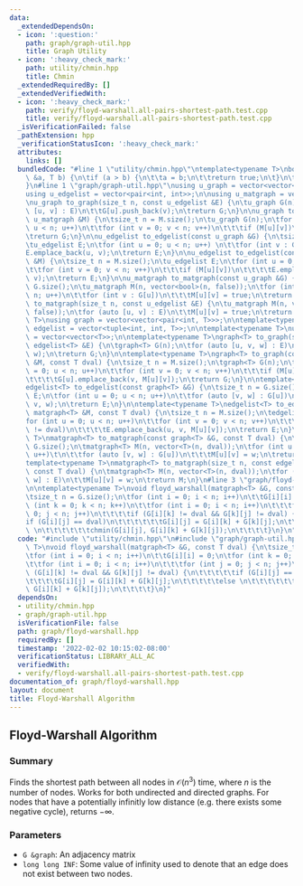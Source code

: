 ```yaml
---
data:
  _extendedDependsOn:
  - icon: ':question:'
    path: graph/graph-util.hpp
    title: Graph Utility
  - icon: ':heavy_check_mark:'
    path: utility/chmin.hpp
    title: Chmin
  _extendedRequiredBy: []
  _extendedVerifiedWith:
  - icon: ':heavy_check_mark:'
    path: verify/floyd-warshall.all-pairs-shortest-path.test.cpp
    title: verify/floyd-warshall.all-pairs-shortest-path.test.cpp
  _isVerificationFailed: false
  _pathExtension: hpp
  _verificationStatusIcon: ':heavy_check_mark:'
  attributes:
    links: []
  bundledCode: "#line 1 \"utility/chmin.hpp\"\ntemplate<typename T>\nbool chmin(T\
    \ &a, T b) {\n\tif (a > b) {\n\t\ta = b;\n\t\treturn true;\n\t}\n\treturn false;\n\
    }\n#line 1 \"graph/graph-util.hpp\"\nusing u_graph = vector<vector<int>>;\n\n\
    using u_edgelist = vector<pair<int, int>>;\n\nusing u_matgraph = vector<vector<bool>>;\n\
    \nu_graph to_graph(size_t n, const u_edgelist &E) {\n\tu_graph G(n);\n\tfor (auto\
    \ [u, v] : E)\n\t\tG[u].push_back(v);\n\treturn G;\n}\n\nu_graph to_graph(const\
    \ u_matgraph &M) {\n\tsize_t n = M.size();\n\tu_graph G(n);\n\tfor (int u = 0;\
    \ u < n; u++)\n\t\tfor (int v = 0; v < n; v++)\n\t\t\tif (M[u][v])\n\t\t\t\tG[u].push_back(v);\n\
    \treturn G;\n}\n\nu_edgelist to_edgelist(const u_graph &G) {\n\tsize_t n = G.size();\n\
    \tu_edgelist E;\n\tfor (int u = 0; u < n; u++) \n\t\tfor (int v : G[u])\n\t\t\t\
    E.emplace_back(u, v);\n\treturn E;\n}\n\nu_edgelist to_edgelist(const u_matgraph\
    \ &M) {\n\tsize_t n = M.size();\n\tu_edgelist E;\n\tfor (int u = 0; u < n; u++)\n\
    \t\tfor (int v = 0; v < n; v++)\n\t\t\tif (M[u][v])\n\t\t\t\tE.emplace_back(u,\
    \ v);\n\treturn E;\n}\n\nu_matgraph to_matgraph(const u_graph &G) {\n\tint n =\
    \ G.size();\n\tu_matgraph M(n, vector<bool>(n, false));\n\tfor (int u = 0; u <\
    \ n; u++)\n\t\tfor (int v : G[u])\n\t\t\tM[u][v] = true;\n\treturn M;\n}\n\nu_matgraph\
    \ to_matgraph(size_t n, const u_edgelist &E) {\n\tu_matgraph M(n, vector<bool>(n,\
    \ false));\n\tfor (auto [u, v] : E)\n\t\tM[u][v] = true;\n\treturn M;\n}\n\ntemplate<typename\
    \ T>\nusing graph = vector<vector<pair<int, T>>>;\n\ntemplate<typename T>\nusing\
    \ edgelist = vector<tuple<int, int, T>>;\n\ntemplate<typename T>\nusing matgraph\
    \ = vector<vector<T>>;\n\ntemplate<typename T>\ngraph<T> to_graph(size_t n, const\
    \ edgelist<T> &E) {\n\tgraph<T> G(n);\n\tfor (auto [u, v, w] : E)\n\t\tG[u].emplace_back(v,\
    \ w);\n\treturn G;\n}\n\ntemplate<typename T>\ngraph<T> to_graph(const matgraph<T>\
    \ &M, const T dval) {\n\tsize_t n = M.size();\n\tgraph<T> G(n);\n\tfor (int u\
    \ = 0; u < n; u++)\n\t\tfor (int v = 0; v < n; v++)\n\t\t\tif (M[u][v] != dval)\n\
    \t\t\t\tG[u].emplace_back(v, M[u][v]);\n\treturn G;\n}\n\ntemplate<typename T>\n\
    edgelist<T> to_edgelist(const graph<T> &G) {\n\tsize_t n = G.size();\n\tedgelist<T>\
    \ E;\n\tfor (int u = 0; u < n; u++)\n\t\tfor (auto [v, w] : G[u])\n\t\t\tE.emplace_back(u,\
    \ v, w);\n\treturn E;\n}\n\ntemplate<typename T>\nedgelist<T> to_edgelist(const\
    \ matgraph<T> &M, const T dval) {\n\tsize_t n = M.size();\n\tedgelist<T> E;\n\t\
    for (int u = 0; u < n; u++)\n\t\tfor (int v = 0; v < n; v++)\n\t\t\tif (M[u][v]\
    \ != dval)\n\t\t\t\tE.emplace_back(u, v, M[u][v]);\n\treturn E;\n}\n\ntemplate<typename\
    \ T>\nmatgraph<T> to_matgraph(const graph<T> &G, const T dval) {\n\tsize_t n =\
    \ G.size();\n\tmatgraph<T> M(n, vector<T>(n, dval));\n\tfor (int u = 0; u < n;\
    \ u++)\t\n\t\tfor (auto [v, w] : G[u])\n\t\t\tM[u][v] = w;\n\treturn M;\n}\n\n\
    template<typename T>\nmatgraph<T> to_matgraph(size_t n, const edgelist<T> &E,\
    \ const T dval) {\n\tmatgraph<T> M(n, vector<T>(n, dval));\n\tfor (auto [u, v,\
    \ w] : E)\n\t\tM[u][v] = w;\n\treturn M;\n}\n#line 3 \"graph/floyd-warshall.hpp\"\
    \n\ntemplate<typename T>\nvoid floyd_warshall(matgraph<T> &G, const T dval) {\n\
    \tsize_t n = G.size();\n\tfor (int i = 0; i < n; i++)\n\t\tG[i][i] = 0;\n\tfor\
    \ (int k = 0; k < n; k++)\n\t\tfor (int i = 0; i < n; i++)\n\t\t\tfor (int j =\
    \ 0; j < n; j++)\n\t\t\t\tif (G[i][k] != dval && G[k][j] != dval) {\n\t\t\t\t\t\
    if (G[i][j] == dval)\n\t\t\t\t\t\tG[i][j] = G[i][k] + G[k][j];\n\t\t\t\t\telse\
    \ \n\t\t\t\t\t\tchmin(G[i][j], G[i][k] + G[k][j]);\n\t\t\t\t}\n}\n"
  code: "#include \"utility/chmin.hpp\"\n#include \"graph/graph-util.hpp\"\n\ntemplate<typename\
    \ T>\nvoid floyd_warshall(matgraph<T> &G, const T dval) {\n\tsize_t n = G.size();\n\
    \tfor (int i = 0; i < n; i++)\n\t\tG[i][i] = 0;\n\tfor (int k = 0; k < n; k++)\n\
    \t\tfor (int i = 0; i < n; i++)\n\t\t\tfor (int j = 0; j < n; j++)\n\t\t\t\tif\
    \ (G[i][k] != dval && G[k][j] != dval) {\n\t\t\t\t\tif (G[i][j] == dval)\n\t\t\
    \t\t\t\tG[i][j] = G[i][k] + G[k][j];\n\t\t\t\t\telse \n\t\t\t\t\t\tchmin(G[i][j],\
    \ G[i][k] + G[k][j]);\n\t\t\t\t}\n}"
  dependsOn:
  - utility/chmin.hpp
  - graph/graph-util.hpp
  isVerificationFile: false
  path: graph/floyd-warshall.hpp
  requiredBy: []
  timestamp: '2022-02-02 10:15:02-08:00'
  verificationStatus: LIBRARY_ALL_AC
  verifiedWith:
  - verify/floyd-warshall.all-pairs-shortest-path.test.cpp
documentation_of: graph/floyd-warshall.hpp
layout: document
title: Floyd-Warshall Algorithm
---
```


## Floyd-Warshall Algorithm

### Summary

Finds the shortest path between all nodes in $\mathcal{O}(n^3)$ time, where $n$ is the number of nodes. Works for both undirected and directed graphs. For nodes that have a potentially infinitly low distance (e.g. there exists some negative cycle), returns $-\infty$.

### Parameters
- `G &graph`: An adjacency matrix 
- `long long INF`: Some value of infinity used to denote that an edge does not exist between two nodes.  
